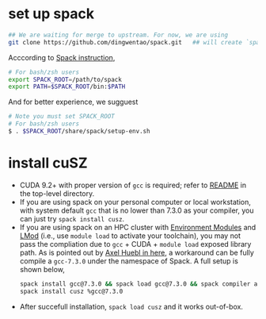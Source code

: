 # set up spack
```bash
## We are waiting for merge to upstream. For now, we are using
git clone https://github.com/dingwentao/spack.git   ## will create `spack` directory
```

Acccording to [Spack instruction](https://spack.readthedocs.io/en/latest/getting_started.html),
```bash
# For bash/zsh users
export SPACK_ROOT=/path/to/spack
export PATH=$SPACK_ROOT/bin:$PATH
```
And for better experience, we sugguest
```bash
# Note you must set SPACK_ROOT
# For bash/zsh users
$ . $SPACK_ROOT/share/spack/setup-env.sh
```

# install cuSZ
- CUDA 9.2+ with proper version of `gcc` is required; refer to [README](../README.md) in the top-level directory.
- If you are using spack on your personal computer or local workstation, with system default `gcc` that is no lower than 7.3.0 as your compiler, you can just try `spack install cusz`.
- If you are using spack on an HPC cluster with [Environment Modules](http://modules.sourceforge.net/) and [LMod](http://lmod.readthedocs.io/en/latest/) (i.e., use `module load` to activate your toolchain), you may not pass the compliation due to `gcc` + CUDA + `module load` exposed library path. As is pointed out by [Axel Huebl in here](https://picongpu.readthedocs.io/en/latest/install/instructions/spack.html), a workaround can be fully compile a `gcc-7.3.0` under the namespace of Spack. A full setup is shown below,
    ```bash
    spack install gcc@7.3.0 && spack load gcc@7.3.0 && spack compiler add
    spack install cusz %gcc@7.3.0
    ```
- After succefull installation, `spack load cusz` and it works out-of-box.